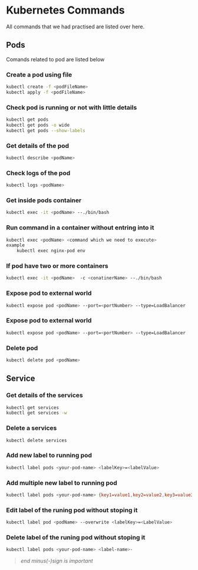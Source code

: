 
# Kubernetes Commands

All commands that we had practised are listed over here.

    


## Pods
Comands related to pod are listed below 
### Create a pod using file
```bash
kubectl create -f <podFileName>
kubectl apply -f <podFileName>
```
### Check pod is running or not with little details
```bash
kubectl get pods 
kubectl get pods -o wide
kubectl get pods --show-labels
```
### Get details of the pod
```bash
kubectl describe <podName>
```
### Check logs of the pod
```bash
kubectl logs <podName>
```
### Get inside pods container
```bash
kubectl exec -it <podName> --./bin/bash
```
### Run command in a container without entring into it
```bash
kubectl exec <podName> <command which we need to execute>
example
    kubectl exec nginx-pod env
```
### If pod have two or more containers
```bash
kubectl exec -it <podName>  -c <conatinerName> --./bin/bash
```
### Expose pod to external world
```bash
kubectl expose pod <podName> --port=<portNumber> --type=LoadBalancer
```
### Expose pod to external world
```bash
kubectl expose pod <podName> --port=<portNumber> --type=LoadBalancer
```
### Delete pod
```bash
kubectl delete pod <podName>
```

## Service
### Get details of the services
```bash
kubectl get services
kubectl get services -w
```
### Delete a services
```bash
kubectl delete services
```
### Add new label to running pod
```bash
kubectl label pods <your-pod-name> <labelKey>=<labelValue>
```
### Add multiple new label to running pod
```bash
kubectl label pods <your-pod-name> {key1=value1,key2=value2,key3=value3}
```
### Edit label of the runing pod without stoping it
```bash
kubectl label pod <podName> --overwrite <labelKey>=<LabelValue> 
```
### Delete label of the runing pod without stoping it
```bash
kubectl label pods <your-pod-name> <label-name>- 
```
>*end minus(-)sign is important*


